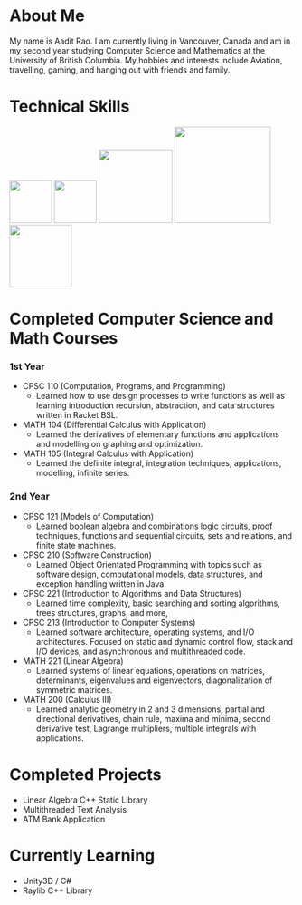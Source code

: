 # About Me

My name is Aadit Rao. I am currently living in Vancouver, Canada and am in my second year studying Computer Science and Mathematics at the University of British Columbia. My hobbies and interests include Aviation, travelling, gaming, and hanging out with friends and family. 

# Technical Skills

<img src="https://upload.wikimedia.org/wikipedia/commons/thumb/1/18/ISO_C%2B%2B_Logo.svg/1822px-ISO_C%2B%2B_Logo.svg.png" width="75"/> 
<img src="https://upload.wikimedia.org/wikipedia/commons/1/19/C_Logo.png" width="75"/> 
<img src="https://logos-world.net/wp-content/uploads/2022/07/Java-Logo.png" width="130"/> 
<img src="https://upload.wikimedia.org/wikipedia/commons/5/59/JUnit_5_Banner.png" width="170"/> 
<img src="https://1000logos.net/wp-content/uploads/2023/04/Visual-Studio-Logo-2019.png" width="110"/> 



# Completed Computer Science and Math Courses

### 1st Year
- CPSC 110 (Computation, Programs, and Programming)
  - Learned how to use design processes to write functions as well as learning introduction recursion, abstraction, and data structures written in Racket BSL.
- MATH 104 (Differential Calculus with Application) 
  - Learned the derivatives of elementary functions and applications and modelling on graphing and optimization.
- MATH 105 (Integral Calculus with Application) 
  - Learned the definite integral, integration techniques, applications, modelling, infinite series.

### 2nd Year
- CPSC 121 (Models of Computation)
  - Learned boolean algebra and combinations logic circuits, proof techniques, functions and sequential circuits, sets and relations, and finite state machines.
- CPSC 210 (Software Construction)
  - Learned Object Orientated Programming with topics such as software design, computational models, data structures, and exception handling written in Java.
- CPSC 221 (Introduction to Algorithms and Data Structures)
  - Learned time complexity, basic searching and sorting algorithms, trees structures, graphs, and more,
- CPSC 213 (Introduction to Computer Systems)
  - Learned software architecture, operating systems, and I/O architectures. Focused on static and dynamic control flow, stack and I/O devices, and asynchronous and multithreaded code. 
- MATH 221 (Linear Algebra)
  - Learned systems of linear equations, operations on matrices, determinants, eigenvalues and eigenvectors, diagonalization of symmetric matrices.
- MATH 200 (Calculus III) 
  - Learned analytic geometry in 2 and 3 dimensions, partial and directional derivatives, chain rule, maxima and minima, second derivative test, Lagrange multipliers, multiple integrals with applications.

# Completed Projects

- Linear Algebra C++ Static Library
- Multithreaded Text Analysis
- ATM Bank Application

# Currently Learning

- Unity3D / C#
- Raylib C++ Library
<!--
**Aadit1004/Aadit1004** is a ✨ _special_ ✨ repository because its `README.md` (this file) appears on your GitHub profile.

Here are some ideas to get you started:

- 🔭 I’m currently working on ...
- 🌱 I’m currently learning ...
- 👯 I’m looking to collaborate on ...
- 🤔 I’m looking for help with ...
- 💬 Ask me about ...
- 📫 How to reach me: ...
- 😄 Pronouns: ...
- ⚡ Fun fact: ...
-->
